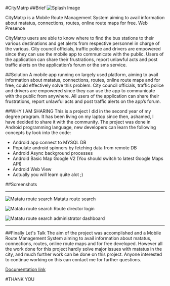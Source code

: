 #CityMatrp 
##Brief
![Splash Image](/res/drawable-hdpi/splashimg.png?raw=true "Splash Image")


CityMatrp is a Mobile Route Management System aiming to avail information about matatus, connections, routes, online route maps for free. 
Web Presence

CityMatrp users are able to know where to find the bus stations to their various destinations and get alerts from respective personnel in charge of the various. City council officials, traffic police and drivers are empowered since they can use the mobile app to communicate with the public. Users of the application can share their frustrations, report unlawful acts and post traffic alerts on the application’s forum or the sms service.

##Solution
A mobile app running on largely used platform, aiming to avail information about matatus, connections, routes, online route maps and for free, could effectively solve this problem. City council officials, traffic police and drivers are empowered since they can use the app to communicate with the public from anywhere. All users of the application can share their frustrations, report unlawful acts and post traffic alerts on the app’s forum.

##WHY I AM SHARING
This is a project I did in the second year of my degree program. It has been living on my laptop since then, ashamed, I have decided to share it with the community. The project was done in Android programming language, new developers can learn the following concepts by look into the code:
* Android app connect to MYSQL DB
* Populate android spinners by fetching data from remote DB
* Android Async background processes
* Android Basic Map Google V2 (You should switch to latest Google Maps API)
* Android Web View
* Actually you will learn quite alot ;)

##Screenshots
___
![Matatu route search](/screenshots/Matatu_route_search.png?raw=true  "Matatu route search")
Matatu route search

![Matatu route search](/screenshots/Route_director_login.png?raw=true "Route director login")
Route director login

![Matatu route search](/screenshots/administrator_dashboard.png?raw=true "administrator dashboard")
administrator dashboard
___

##Finally Let's Talk
The aim of the project was accomplished and a Mobile Route Management System aiming to avail information about matatus, connections, routes, online route maps and for free developed. However all the work done for this project hardly solve major issues with matatus in the city, and much further work can be done on this project. Anyone interested to continue working on this can contact me [](otienojulie@gmail.com) for further questions.

[Documentation link](http://www.slideshare.net/julieeustine1/final-documentation-second-year-project)

#THANK YOU 